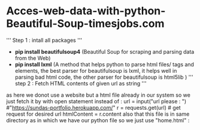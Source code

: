 # Acces-web-data-with-python-Beautiful-Soup-timesjobs.com

'''
Step 1 : intall all packages
'''

- **pip install beautifulsoup4** (Beautiful Soup for scraping and parsing data from the Web)
- **pip install lxml** (A method that helps python to parse html files/ tags and elements,
                    the best parser for beautifulsoup is lxml, it helps well in parsing bad html code,
                    the other parser for beautifulsoup is html5lib )
'''
step 2 : Fetch HTML contents of given url as string
'''                    

as here we donot use a website but a html file already in our system so we just fetch it by with open statement instead of :
url = input("url please : ") #"https://sundas-portfolio.herokuapp.com/"
r = requests.get(url) # get request for desired url
htmlContent = r.content
also that this file is in same directory as in which we have our python file so we just use "home.html" :
